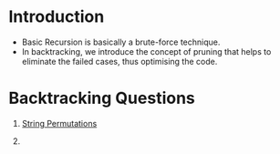# Introduction
- Basic Recursion is basically a brute-force technique.
- In backtracking, we introduce the concept of pruning that helps to eliminate the failed cases, thus optimising the code.

# Backtracking Questions
1. [String Permutations](https://www.geeksforgeeks.org/problems/permutations-of-a-given-string-1587115620/1)

2. 